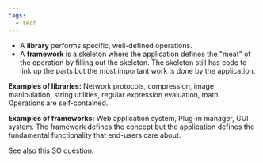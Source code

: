 ```yaml
---
tags:
  - tech
---
```

- A **library** performs specific, well-defined operations.
- A **framework** is a skeleton where the application defines the "meat" of the operation by filling out the skeleton. The skeleton still has code to link up the parts but the most important work is done by the application.

**Examples of libraries:** Network protocols, compression, image manipulation, string utilities, regular expression evaluation, math. Operations are self-contained.

**Examples of frameworks:** Web application system, Plug-in manager, GUI system. The framework defines the concept but the application defines the fundamental functionality that end-users care about.

See also [this](https://stackoverflow.com/questions/148747/what-is-the-difference-between-a-framework-and-a-library) SO question.